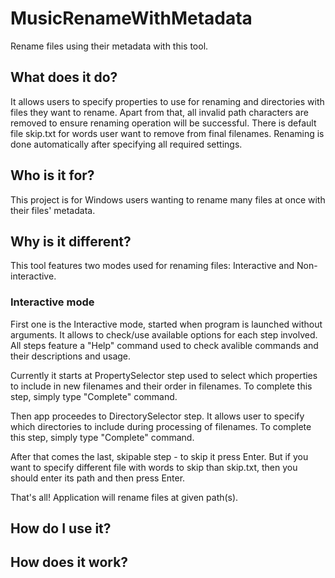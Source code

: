 # MusicRenameWithMetadata
Rename files using their metadata with this tool.

## What does it do?
It allows users to specify properties to use for renaming and directories with files they want to rename.
Apart from that, all invalid path characters are removed to ensure renaming operation will be successful.
There is default file skip.txt for words user want to remove from final filenames.
Renaming is done automatically after specifying all required settings. 

## Who is it for?
This project is for Windows users wanting to rename many files at once with their files' metadata.

## Why is it different?
This tool features two modes used for renaming files: Interactive and Non-interactive.

### Interactive mode
First one is the Interactive mode, started when program is launched without arguments.
It allows to check/use available options for each step involved.
All steps feature a "Help" command used to check avalible commands and their descriptions and usage.

Currently it starts at PropertySelector step used to select which properties to include in new filenames and their order in filenames.
To complete this step, simply type "Complete" command.

Then app proceedes to DirectorySelector step. It allows user to specify which directories to include during processing of filenames.
To complete this step, simply type "Complete" command.

After that comes the last, skipable step - to skip it press Enter.
But if you want to specify different file with words to skip than skip.txt, then you should enter its path and then press Enter.

That's all! Application will rename files at given path(s).

## How do I use it?

## How does it work?

